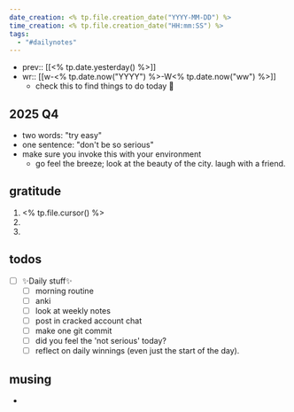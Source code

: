 ```yaml
---
date_creation: <% tp.file.creation_date("YYYY-MM-DD") %>
time_creation: <% tp.file.creation_date("HH:mm:SS") %>
tags:
  - "#dailynotes"
---
```

- prev:: [[<% tp.date.yesterday() %>]]
- wr:: [[w-<% tp.date.now("YYYY") %>-W<% tp.date.now("ww") %>]]
	- check this to find things to do today 💙 

## 2025 Q4
- two words: "try easy"
- one sentence: "don't be so serious"
- make sure you invoke this with your environment
	- go feel the breeze; look at the beauty of the city. laugh with a friend.

## gratitude
1. <% tp.file.cursor() %>
2. 
3. 

## todos
- [ ] ✨Daily stuff✨
	- [ ] morning routine
	- [ ] anki
	- [ ] look at weekly notes
	- [ ] post in cracked account chat
	- [ ] make one git commit
	- [ ] did you feel the 'not serious' today?
	- [ ] reflect on daily winnings (even just the start of the day). 

## musing
- 